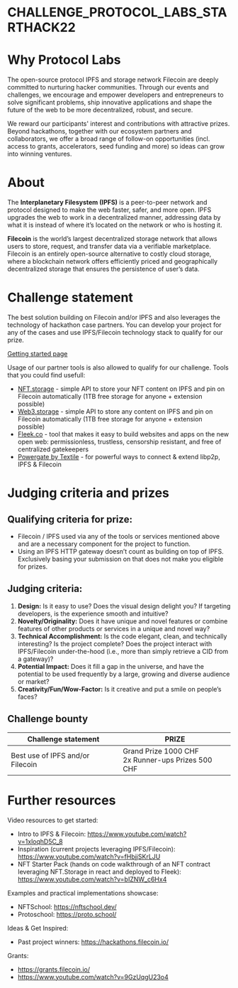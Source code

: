 # CHALLENGE_PROTOCOL_LABS_STARTHACK22

# Why Protocol Labs

The open-source protocol IPFS and storage network Filecoin are deeply committed to nurturing hacker communities. Through our events and challenges, we encourage and empower developers and entrepreneurs to solve significant problems, ship innovative applications and shape the future of the web to be more decentralized, robust, and secure. 

We reward our participants' interest and contributions with attractive prizes. Beyond hackathons, together with our ecosystem partners and collaborators, we offer a broad range of follow-on opportunities (incl. access to grants, accelerators, seed funding and more) so ideas can grow into winning ventures.

# About

The **Interplanetary Filesystem (IPFS)** is a peer-to-peer network and protocol designed to make the web faster, safer, and more open. IPFS upgrades the web to work in a decentralized manner, addressing data by what it is instead of where it’s located on the network or who is hosting it.

**Filecoin** is the world’s largest decentralized storage network that allows users to store, request, and transfer data via a verifiable marketplace. Filecoin is an entirely open-source alternative to costly cloud storage, where a blockchain network offers efficiently priced and geographically decentralized storage that ensures the persistence of user’s data.

# Challenge statement 

The best solution building on Filecoin and/or IPFS and also leverages the technology of hackathon case partners. You can develop your project for any of the cases and use IPFS/Filecoin technology stack to qualify for our prize. 

[Getting started page](https://protocollabs.notion.site/Getting-started-with-IPFS-Filecoin-173c73d4d8d64765a42058594bc46bb7)

Usage of our partner tools is also allowed to qualify for our challenge. Tools that you could find usefull:

- [NFT.storage](https://nft.storage/) - simple API to store your NFT content on IPFS and pin on Filecoin automatically (1TB free storage for anyone + extension possible)
- [Web3.storage](https://web3.storage/) - simple API to store any content on IPFS and pin on Filecoin automatically (1TB free storage for anyone + extension possible)
- [Fleek.co](https://fleek.co/) - tool that makes it easy to build websites and apps on the new open web: permissionless, trustless, censorship resistant, and free of centralized gatekeepers
- [Powergate by Textile](docs.textile.io/powergate) - for powerful ways to connect & extend libp2p, IPFS & Filecoin

# Judging criteria and prizes

## Qualifying criteria for prize:

- Filecoin / IPFS used via any of the tools or services mentioned above and are a necessary component for the project to function.
- Using an IPFS HTTP gateway doesn’t count as building on top of IPFS. Exclusively basing your submission on that does not make you eligible for prizes.

## Judging criteria:

1. **Design:** Is it easy to use? Does the visual design delight you? If targeting developers, is the experience smooth and intuitive?
2. **Novelty/Originality:** Does it have unique and novel features or combine features of other products or services in a unique and novel way?
3. **Technical Accomplishment:** Is the code elegant, clean, and technically interesting? Is the project complete? Does the project interact with IPFS/Filecoin under-the-hood (i.e., more than simply retrieve a CID from a gateway)?
4. **Potential Impact:** Does it fill a gap in the universe, and have the potential to be used frequently by a large, growing and diverse audience or market?
5. **Creativity/Fun/Wow-Factor:** Is it creative and put a smile on people’s faces?

## Challenge bounty

|  Challenge statement |  PRIZE |
|---|---|
|  Best use of IPFS and/or Filecoin |  Grand Prize 1000 CHF <br /> 2x Runner-ups Prizes 500 CHF |
  
# Further resources

Video resources to get started:
- Intro to IPFS & Filecoin: https://www.youtube.com/watch?v=1xloqhD5C_8
- Inspiration (current projects leveraging IPFS/Filecoin): https://www.youtube.com/watch?v=fHbjjSKrLJU
- NFT Starter Pack (hands on code walkthrough of an NFT contract leveraging NFT.Storage in react and deployed to Fleek): https://www.youtube.com/watch?v=bIZNW_c6Hx4

Examples and practical implementations showcase:
- NFTSchool: https://nftschool.dev/
- Protoschool: https://proto.school/

Ideas & Get Inspired:
- Past project winners: https://hackathons.filecoin.io/

Grants:
- https://grants.filecoin.io/
- https://www.youtube.com/watch?v=9GzUqgU23o4
